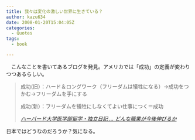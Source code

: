 ```yaml
---
title: 我々は変化の激しい世界に生きている？
author: kazu634
date: 2008-01-20T15:04:05Z
categories:
  - Quotes
tags:
  - book

---
```

<div class="section">
<p>
    　こんなことを書いてあるブログを発見。アメリカでは「成功」の定義が変わりつつあるらしい。
</p>
  
<blockquote title="ハーバード大学医学部留学・独立日記 ... どんな職業が今後伸びるか" cite="http://harvardmedblog.blog90.fc2.com/blog-entry-177.html">
<p>
      成功(旧）：ハード＆ロングワーク（フリーダムは犠牲になる）→成功をつかむ→フリーダムを手にする
</p>
    
<p>
      成功(新）：フリーダムを犠牲にしなくてよい仕事につく＝成功
</p>
    
<p>
<cite><a href="http://harvardmedblog.blog90.fc2.com/blog-entry-177.html" onclick="__gaTracker('send', 'event', 'outbound-article', 'http://harvardmedblog.blog90.fc2.com/blog-entry-177.html', 'ハーバード大学医学部留学・独立日記 &#8230; どんな職業が今後伸びるか');" target="_blank">ハーバード大学医学部留学・独立日記 &#8230; どんな職業が今後伸びるか</a></cite>
</p>
</blockquote>
  
<p>
    日本ではどうなのだろうか？気になる。
</p>
</div>
